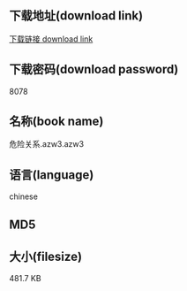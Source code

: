 ## 下载地址(download link)
[下载链接 download link](https://voluble-croquembouche-d321dc.netlify.app/?s=%E5%8D%B1%E9%99%A9%E5%85%B3%E7%B3%BB.azw3)

## 下载密码(download password)
8078

## 名称(book name)
危险关系.azw3.azw3

## 语言(language)
chinese

## MD5


## 大小(filesize)
481.7 KB

